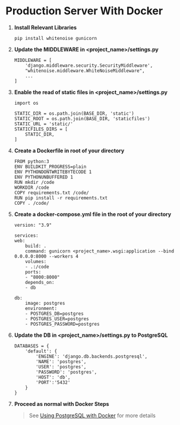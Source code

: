 # Production Server With Docker

1. **Install Relevant Libraries**

    ```
    pip install whitenoise gunicorn
    ```

2. **Update the MIDDLEWARE in <project_name>/settings.py**

    ```
    MIDDLEWARE = [
        'django.middleware.security.SecurityMiddleware',
        "whitenoise.middleware.WhiteNoiseMiddleware",
        ...
    ]
    ```

3. **Enable the read of static files in <project_name>/settings.py**

    ```
    import os

    STATIC_DIR = os.path.join(BASE_DIR, 'static')
    STATIC_ROOT = os.path.join(BASE_DIR, 'staticfiles')
    STATIC_URL = 'static/'
    STATICFILES_DIRS = [
        STATIC_DIR,
    ]
    ```

4. **Create a Dockerfile in root of your directory**

    ```
    FROM python:3
    ENV BUILDKIT_PROGRESS=plain
    ENV PYTHONDONTWRITEBYTECODE 1
    ENV PYTHONUNBUFFERED 1
    RUN mkdir /code
    WORKDIR /code
    COPY requirements.txt /code/
    RUN pip install -r requirements.txt
    COPY . /code/
    ```

5. **Create a docker-compose.yml file in the root of your directory**

    ```
    version: "3.9"

    services:
    web:
        build: .
        command: gunicorn <project_name>.wsgi:application --bind 0.0.0.0:8000 --workers 4
        volumes:
        - .:/code
        ports:
        - "8000:8000"
        depends_on:
        - db

    db:
        image: postgres  
        environment:
        - POSTGRES_DB=postgres
        - POSTGRES_USER=postgres
        - POSTGRES_PASSWORD=postgres
    ```

6. **Update the DB in <project_name>/settings.py to PostgreSQL**

    ```
    DATABASES = {
        'default': {
            'ENGINE': 'django.db.backends.postgresql',
            'NAME': 'postgres',
            'USER': 'postgres',
            'PASSWORD': 'postgres',
            'HOST': 'db',
            'PORT':'5432'
        }
    }
    ```

7. **Proceed as normal with Docker Steps**

    > See [Using PostgreSQL with Docker](/PostgreSQL_Docker/PostgreSQL_docker.md) for more details